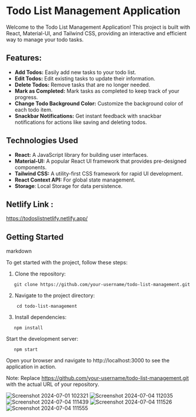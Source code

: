 # Todo List Management Application

Welcome to the Todo List Management Application! This project is built with React, Material-UI, and Tailwind CSS, providing an interactive and efficient way to manage your todo tasks.


## Features:

* **Add Todos:** Easily add new tasks to your todo list.
* **Edit Todos:** Edit existing tasks to update their information.
* **Delete Todos:** Remove tasks that are no longer needed.
* **Mark as Completed:** Mark tasks as completed to keep track of your progress.
* **Change Todo Background Color:** Customize the background color of each todo item.
* **Snackbar Notifications:** Get instant feedback with snackbar notifications for actions like saving and deleting todos.


## Technologies Used

* **React:** A JavaScript library for building user interfaces.
* **Material-UI:** A popular React UI framework that provides pre-designed components.
* **Tailwind CSS:** A utility-first CSS framework for rapid UI development.
* **React Context API:** For global state management.
* **Storage**: Local Storage for data persistence.

## Netlify Link : 
https://todoslistnetlify.netlify.app/

## Getting Started

markdown

To get started with the project, follow these steps:

1. Clone the repository:
```
   git clone https://github.com/your-username/todo-list-management.git
```

2. Navigate to the project directory:
```
    cd todo-list-management
```

3. Install dependencies: 
```
   npm install
```

Start the development server:
```
   npm start
```

Open your browser and navigate to http://localhost:3000 to see the application in action.

Note: Replace https://github.com/your-username/todo-list-management.git with the actual URL of your repository.



![Screenshot 2024-07-01 102321](https://github.com/usaidalhadeethi/todo-list/assets/101979002/8ef58423-a06b-42ab-8149-5b94b652746d)
![Screenshot 2024-07-04 112035](https://github.com/usaidalhadeethi/todo-list/assets/101979002/a4aad7f5-73d4-47b1-bfac-e63c75385719)
![Screenshot 2024-07-04 111439](https://github.com/usaidalhadeethi/todo-list/assets/101979002/254c1237-4db7-4963-abcc-debf2d768572)
![Screenshot 2024-07-04 111526](https://github.com/usaidalhadeethi/todo-list/assets/101979002/62c23a06-7632-483a-b9ee-14894f93e81e)
![Screenshot 2024-07-04 111555](https://github.com/usaidalhadeethi/todo-list/assets/101979002/8a03bc9c-8705-4b35-8537-a46dd4dc1475)
